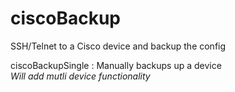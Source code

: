 # ciscoBackup

 SSH/Telnet to a Cisco device and backup the config  

ciscoBackupSingle : Manually backups up a device  
*Will add mutli device functionality*
